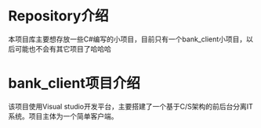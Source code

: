 # Repository介绍
本项目库主要想存放一些C#编写的小项目，目前只有一个bank_client小项目，以后可能也不会有其它项目了哈哈哈
# bank_client项目介绍
该项目使用Visual studio开发平台，主要搭建了一个基于C/S架构的前后台分离IT系统。项目主体为一个简单客户端。
